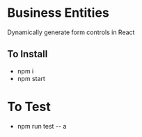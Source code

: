 # Business Entities

Dynamically generate form controls in React

## To Install

- npm i
- npm start

# To Test

- npm run test -- a

